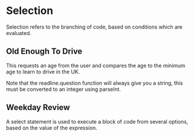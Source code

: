 # Selection

Selection refers to the branching of code, based on conditions which are evaluated.

## Old Enough To Drive

This requests an age from the user and compares the age to the minimum age to learn to drive in the UK.

Note that the readline.question function will always give you a string, this must be converted to an integer using parseInt.

## Weekday Review

A select statement is used to execute a block of code from several options, based on the value of the expression.